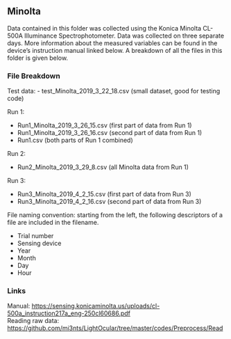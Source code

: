 ## Minolta

Data contained in this folder was collected using the Konica Minolta CL-500A Illuminance Spectrophotometer. Data was collected on three separate days. More information about the measured variables can be found in the device’s instruction manual linked below. A breakdown of all the files in this folder is given below. 

### File Breakdown

Test data:
	- test_Minolta_2019_3_22_18.csv (small dataset, good for testing code)

Run 1: <br>
- Run1_Minolta_2019_3_26_15.csv (first part of data from Run 1)
- Run1_Minolta_2019_3_26_16.csv (second part of data from Run 1)
- Run1.csv (both parts of Run 1 combined)

Run 2:
- Run2_Minolta_2019_3_29_8.csv (all Minolta data from Run 1)

Run 3:
- Run3_Minolta_2019_4_2_15.csv (first part of data from Run 3)
- Run3_Minolta_2019_4_2_16.csv (second part of data from Run 3)

File naming convention: starting from the left, the following descriptors of a file are included in the filename.
- Trial number
- Sensing device
- Year
- Month
- Day
- Hour

### Links

Manual: https://sensing.konicaminolta.us/uploads/cl-500a_instruction217a_eng-250cl60686.pdf
<br>Reading raw data: https://github.com/mi3nts/LightOcular/tree/master/codes/Preprocess/Read
